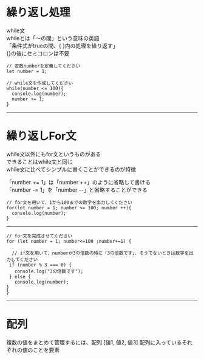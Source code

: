# 繰り返し処理
while文  
whileとは「～の間」という意味の英語  
「条件式がtrueの間、{ }内の処理を繰り返す」  
{}の後にセミコロンは不要  
```
// 変数numberを定義してください
let number = 1;

// while文を作成してください
while(number <= 100){
  console.log(number);
  number += 1;
}
```
***
# 繰り返しFor文
while文以外にもfor文というものがある  
できることはwhile文と同じ  
while文に比べてシンプルに書くことができるのが特徴  

「number += 1」は「number ++」のように省略して書ける   
「number -= 1」を「number --」と省略することができる  

```
// for文を用いて、1から100までの数字を出力してください
for(let number = 1; number <= 100; number ++){
  console.log(number);
}
```
***
```
// for文を完成させてください
for (let number = 1; number<=100 ;number+=1) {
  
  // if文を用いて、numberが3の倍数の時に「3の倍数です」、そうでないときは数字を出力してください
 if (number % 3 === 0) {
   console.log("3の倍数です");
 } else {
   console.log(number);
}
}
```
***
# 配列
複数の値をまとめて管理するには、配列
[値1, 値2, 値3] 
配列に入っているそれぞれの値のことを要素
